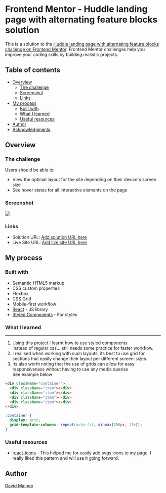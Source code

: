 # Frontend Mentor - Huddle landing page with alternating feature blocks solution

This is a solution to the
[Huddle landing page with alternating feature blocks challenge on Frontend Mentor](https://www.frontendmentor.io/challenges/huddle-landing-page-with-alternating-feature-blocks-5ca5f5981e82137ec91a5100).
Frontend Mentor challenges help you improve your coding skills by building
realistic projects.

## Table of contents

- [Overview](#overview)
  - [The challenge](#the-challenge)
  - [Screenshot](#screenshot)
  - [Links](#links)
- [My process](#my-process)
  - [Built with](#built-with)
  - [What I learned](#what-i-learned)
  - [Useful resources](#useful-resources)
- [Author](#author)
- [Acknowledgments](#acknowledgments)

## Overview

### The challenge

Users should be able to:

- View the optimal layout for the site depending on their device's screen size
- See hover states for all interactive elements on the page

### Screenshot

![](./screenshot.jpg)

### Links

- Solution URL: [Add solution URL here](https://github.com/David-Main/huddle)
- Live Site URL:
  [Add live site URL here](https://david-main.github.io/huddle/)

## My process

### Built with

- Semantic HTML5 markup
- CSS custom properties
- Flexbox
- CSS Grid
- Mobile-first workflow
- [React](https://reactjs.org/) - JS library
- [Styled Components](https://styled-components.com/) - For styles

### What I learned

---

1. Using this project I learnt how to use styled components  
   instead of regular css... still needs some practice for faster workflow.
2. I realised when working with such layouts, its best to use grid for  
   sections that easily change their layout per different screen-sizes.
3. Its also worth noting that the use of grids can allow for easy  
   responsiveness without having to use any media queries  
   See example below

```html
<div className="container">
  <div className="item"></div>
  <div className="item"></div>
  <div className="item"></div>
  <div className="item"></div>
</div>
```

```css
.container {
  display: grid;
  grid-template-columns: repeat(auto-fit, minmax(250px, 1fr));
}
```

### Useful resources

- [react-icons](https://react-icons.github.io/react-icons) - This helped me for
  easily add svgs icons to my page. I really liked this pattern and will use it
  going forward.

## Author

[David Mainoo](https://github.com/david-main)
